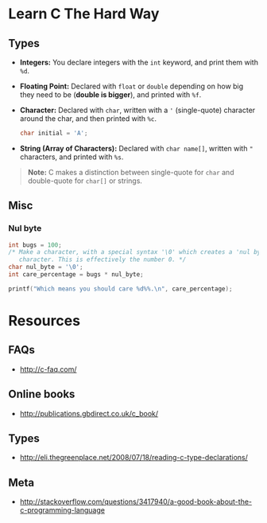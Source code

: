 # Learn C The Hard Way

## Types

* **Integers:** You declare integers with the `int` keyword, and print them with
  `%d`.
* **Floating Point:** Declared with `float` or `double` depending on how big
  they need to be (**double is bigger**), and printed with `%f`.
* **Character:** Declared with `char`, written with a `'` (single-quote)
  character around the char, and then printed with `%c`.

  ```c
  char initial = 'A';
  ```
* **String (Array of Characters):** Declared with `char name[]`, written with
  `"` characters, and printed with `%s`.

> **Note:** C makes a distinction between single-quote for `char` and
> double-quote for `char[]` or strings.

## Misc

### Nul byte

```c
int bugs = 100;
/* Make a character, with a special syntax '\0' which creates a 'nul byte'
   character. This is effectively the number 0. */
char nul_byte = '\0';
int care_percentage = bugs * nul_byte;

printf("Which means you should care %d%%.\n", care_percentage);
```

# Resources

## FAQs

* http://c-faq.com/

## Online books

* http://publications.gbdirect.co.uk/c_book/

## Types

* http://eli.thegreenplace.net/2008/07/18/reading-c-type-declarations/

## Meta

* http://stackoverflow.com/questions/3417940/a-good-book-about-the-c-programming-language
